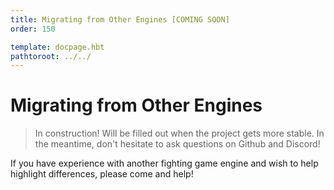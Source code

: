 ```yaml
---
title: Migrating from Other Engines [COMING SOON]
order: 150

template: docpage.hbt
pathtoroot: ../../
---
```


# Migrating from Other Engines

> In construction! Will be filled out when the project gets more stable. In the meantime, don't hesitate to ask questions on Github and Discord!

If you have experience with another fighting game engine and wish to help highlight differences, please come and help!
